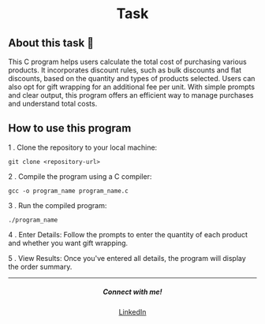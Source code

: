 <h1 align = "center"><b>Task</b></h1>

## About this task 🚀

This C program helps users calculate the total cost of purchasing various products. It incorporates discount rules, such as bulk discounts and flat discounts, based on the quantity and types of products selected. Users can also opt for gift wrapping for an additional fee per unit. With simple prompts and clear output, this program offers an efficient way to manage purchases and understand total costs.

## How to use this program

1 . Clone the repository to your local machine:

  `git clone <repository-url>`

2 . Compile the program using a C compiler:

  `gcc -o program_name program_name.c`

3 . Run the compiled program:

  `./program_name`

4 . Enter Details: Follow the prompts to enter the quantity of each product and whether you want gift wrapping.

5 . View Results: Once you've entered all details, the program will display the order summary.


<hr>

<h5 align="center">Connect with me!</h5>

<p align="center">
    <a href="https://www.linkedin.com/in/sahadmahaboobp" target="_blank">LinkedIn</a>
</p>


